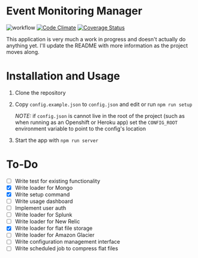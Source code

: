 # Event Monitoring Manager
![workflow](https://github.com/pcon/eventMonitoring-manager/workflows/Lint%20and%20Test/badge.svg)
[![Code Climate](https://codeclimate.com/github/pcon/eventMonitoring-manager/badges/gpa.svg)](https://codeclimate.com/github/pcon/eventMonitoring-manager)
[![Coverage Status](https://img.shields.io/coveralls/github/pcon/eventMonitoring-manager.svg)](https://coveralls.io/github/pcon/eventMonitoring-manager?branch=master)

This application is very much a work in progress and doesn't actually do anything yet.  I'll update the README with more information as the project moves along.

# Installation and Usage

1. Clone the repository
2. Copy `config.example.json` to `config.json` and edit or run `npm run setup`
    
    _NOTE:_ if `config.json` is cannot live in the root of the project (such as when running as an Openshift or Heroku app) set the `CONFIG_ROOT` environment variable to point to the config's location
3. Start the app with `npm run server`

# To-Do
- [ ] Write test for existing functionality
- [X] Write loader for Mongo
- [X] Write setup command
- [ ] Write usage dashboard
- [ ] Implement user auth
- [ ] Write loader for Splunk
- [ ] Write loader for New Relic
- [X] Write loader for flat file storage
- [ ] Write loader for Amazon Glacier
- [ ] Write configuration management interface
- [ ] Write scheduled job to compress flat files